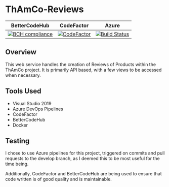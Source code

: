# ThAmCo-Reviews

| BetterCodeHub | CodeFactor | Azure |
| ------------- | ---------- | ----- |
| [![BCH compliance](https://bettercodehub.com/edge/badge/Don-t-Fail/ThAmCo-Reviews?branch=develop)](https://bettercodehub.com/) | [![CodeFactor](https://www.codefactor.io/repository/github/don-t-fail/thamco-reviews/badge)](https://www.codefactor.io/repository/github/don-t-fail/thamco-reviews) | [![Build Status](https://dev.azure.com/dsc1998/ThAmCo/_apis/build/status/Don-t-Fail.ThAmCo-Reviews?branchName=develop)](https://dev.azure.com/dsc1998/ThAmCo/_build/latest?definitionId=1&branchName=develop) 

## Overview
This web service handles the creation of Reviews of Products within the ThAmCo project. It is primarily API based, with a few views to be accessed when necessary.

## Tools Used
* Visual Studio 2019
* Azure DevOps Pipelines
* CodeFactor
* BetterCodeHub
* Docker

## Testing
I chose to use Azure pipelines for this project, triggered on commits and pull requests to the develop branch, as I deemed this to be most useful for the time being.

Additionally, CodeFactor and BetterCodeHub are being used to ensure that code written is of good quality and is maintainable.
